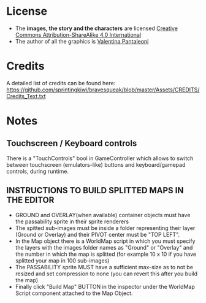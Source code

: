 # License #
* The **images, the story and the characters** are licensed [Creative Commons Attribution-ShareAlike 4.0 International](https://creativecommons.org/licenses/by-sa/4.0/)
* The author of all the graphics is [Valentina Pantaleoni](https://www.instagram.com/topi.nambur/)


# Credits #
A detailed list of credits can be found here: https://github.com/sprintingkiwi/bravesqueak/blob/master/Assets/CREDITS/Credits_Text.txt


# Notes #

## Touchscreen / Keyboard controls ##
There is a "TouchControls" bool in GameController which allows to switch between touchscreen (emulators-like) buttons and keyboard/gamepad controls, during runtime.

## INSTRUCTIONS TO BUILD SPLITTED MAPS IN THE EDITOR
* GROUND and OVERLAY(when available) container objects must have the passability sprite in their sprite renderers
* The spitted sub-images must be inside a folder representing their layer (Ground or Overlay) and their PIVOT center must be "TOP LEFT".
* In the Map object there is a WorldMap script in which you must specify the layers with the images folder names as "Ground" or "Overlay" and the number in which the map is splitted (for example 10 x 10 if you have splitted your map in 100 sub-images)
* The PASSABILITY sprite MUST have a sufficient max-size as to not be resized and set compression to none (you can revert this after you build the map)
* Finally click "Build Map" BUTTON in the inspector under the WorldMap Script component attached to the Map Object.
